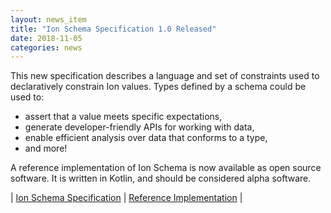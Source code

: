 ```yaml
---
layout: news_item
title: "Ion Schema Specification 1.0 Released"
date: 2018-11-05
categories: news
---
```

This new specification describes a language and set of constraints used to declaratively constrain Ion values.  Types defined by a schema could be used to:
* assert that a value meets specific expectations,
* generate developer-friendly APIs for working with data,
* enable efficient analysis over data that conforms to a type,
* and more!

A reference implementation of Ion Schema is now available as open source software.  It is written in Kotlin, and should be considered alpha software.

| [Ion Schema Specification](https://amzn.github.io/ion-schema/docs/spec.html) | [Reference Implementation](https://github.com/amzn/ion-schema-kotlin) |

